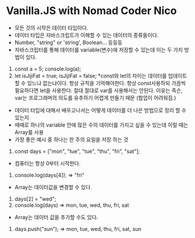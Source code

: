 # Vanilla.JS with Nomad Coder Nico

- 모든 것의 시작은 데이터 타입이다.
- 데이터 타입은 자바스크립트가 이해할 수 있는 데이터의 종류들이다.
- Number, "string" or 'string', Boolean... 등등등
- 자바스크립터를 통해 데이터를 variable(변수)에 저장할 수 있는데 이는 두 가지 방법이 있다.

1.  const a = 5;
    console.log(a);
2.  let isJijiFat = true;
    isJijiFat = false;
    \*const와 let의 차이는 데이터를 업데이트 할 수 있느냐 없는냐이다.
    항상 규칙을 기억해야한다. 항상 const사용하되 가끔씩 필요하다면 let을 사용한다.
    절대 절대로 var를 사용해서는 안된다.
    이유는 즉슨, var는 프로그래머의 의도를 유추하기 어렵게 만들기 때문 (협업이 어려워짐.)

- 데이터 타입에 대해서 배우고나서는 어떻게 데이터를 더 나은 방법으로 정리 할 수 있는지
- 때때로 하나의 variable 안에 많은 수의 데이터를 가지고 싶을 수 있는데 이럴 때는 Array를 사용
- 가장 좋은 예시 중 하나는 한 주의 요일을 저장 하는 것

1.  const days = ["mon", "tue", "tue", "thu", "fri", "sat"];

- 컴퓨터는 항상 0부터 시작한다.

1.  console.log(days[4]); => "fri"

- Array는 데이터값을 변경할 수 있다.

1.  days[2] = "wed";
2.  console.log(days) => mon, tue, wed, thu, fri, sat

- Array는 데이터 값을 추가할 수도 있다.

1.  days.push("sun"); => mon, tue, wed, thu, fri, sat, sun
